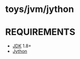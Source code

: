 # toys/jvm/jython

# REQUIREMENTS

* [JDK](http://www.oracle.com/technetwork/java/javase/downloads/index.html) 1.8+
* [Jython](http://www.jython.org)
